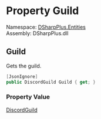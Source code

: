 # Property Guild

Namespace: [DSharpPlus.Entities](DSharpPlus.Entities.md)  
Assembly: DSharpPlus.dll

## <a id="DSharpPlus_Entities_DiscordGuildApplicationCommandPermissions_Guild"></a>Guild

Gets the guild.

```csharp
[JsonIgnore]
public DiscordGuild Guild { get; }
```

### Property Value

[DiscordGuild](DSharpPlus.Entities.DiscordGuild.md)

